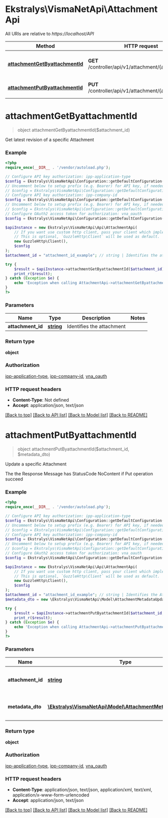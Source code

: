# Ekstralys\VismaNetApi\AttachmentApi

All URIs are relative to *https://localhost/API*

Method | HTTP request | Description
------------- | ------------- | -------------
[**attachmentGetByattachmentId**](AttachmentApi.md#attachmentGetByattachmentId) | **GET** /controller/api/v1/attachment/{attachmentId} | Get latest revision of a specific Attachment
[**attachmentPutByattachmentId**](AttachmentApi.md#attachmentPutByattachmentId) | **PUT** /controller/api/v1/attachment/{attachmentId} | Update a specific Attachment


# **attachmentGetByattachmentId**
> object attachmentGetByattachmentId($attachment_id)

Get latest revision of a specific Attachment

### Example
```php
<?php
require_once(__DIR__ . '/vendor/autoload.php');

// Configure API key authorization: ipp-application-type
$config = Ekstralys\VismaNetApi\Configuration::getDefaultConfiguration()->setApiKey('ipp-application-type', 'YOUR_API_KEY');
// Uncomment below to setup prefix (e.g. Bearer) for API key, if needed
// $config = Ekstralys\VismaNetApi\Configuration::getDefaultConfiguration()->setApiKeyPrefix('ipp-application-type', 'Bearer');
// Configure API key authorization: ipp-company-id
$config = Ekstralys\VismaNetApi\Configuration::getDefaultConfiguration()->setApiKey('ipp-company-id', 'YOUR_API_KEY');
// Uncomment below to setup prefix (e.g. Bearer) for API key, if needed
// $config = Ekstralys\VismaNetApi\Configuration::getDefaultConfiguration()->setApiKeyPrefix('ipp-company-id', 'Bearer');
// Configure OAuth2 access token for authorization: vna_oauth
$config = Ekstralys\VismaNetApi\Configuration::getDefaultConfiguration()->setAccessToken('YOUR_ACCESS_TOKEN');

$apiInstance = new Ekstralys\VismaNetApi\Api\AttachmentApi(
    // If you want use custom http client, pass your client which implements `GuzzleHttp\ClientInterface`.
    // This is optional, `GuzzleHttp\Client` will be used as default.
    new GuzzleHttp\Client(),
    $config
);
$attachment_id = "attachment_id_example"; // string | Identifies the attachment

try {
    $result = $apiInstance->attachmentGetByattachmentId($attachment_id);
    print_r($result);
} catch (Exception $e) {
    echo 'Exception when calling AttachmentApi->attachmentGetByattachmentId: ', $e->getMessage(), PHP_EOL;
}
?>
```

### Parameters

Name | Type | Description  | Notes
------------- | ------------- | ------------- | -------------
 **attachment_id** | [**string**](../Model/.md)| Identifies the attachment |

### Return type

**object**

### Authorization

[ipp-application-type](../../README.md#ipp-application-type), [ipp-company-id](../../README.md#ipp-company-id), [vna_oauth](../../README.md#vna_oauth)

### HTTP request headers

 - **Content-Type**: Not defined
 - **Accept**: application/json, text/json

[[Back to top]](#) [[Back to API list]](../../README.md#documentation-for-api-endpoints) [[Back to Model list]](../../README.md#documentation-for-models) [[Back to README]](../../README.md)

# **attachmentPutByattachmentId**
> object attachmentPutByattachmentId($attachment_id, $metadata_dto)

Update a specific Attachment

The the Response Message has StatusCode NoContent if Put operation succeed

### Example
```php
<?php
require_once(__DIR__ . '/vendor/autoload.php');

// Configure API key authorization: ipp-application-type
$config = Ekstralys\VismaNetApi\Configuration::getDefaultConfiguration()->setApiKey('ipp-application-type', 'YOUR_API_KEY');
// Uncomment below to setup prefix (e.g. Bearer) for API key, if needed
// $config = Ekstralys\VismaNetApi\Configuration::getDefaultConfiguration()->setApiKeyPrefix('ipp-application-type', 'Bearer');
// Configure API key authorization: ipp-company-id
$config = Ekstralys\VismaNetApi\Configuration::getDefaultConfiguration()->setApiKey('ipp-company-id', 'YOUR_API_KEY');
// Uncomment below to setup prefix (e.g. Bearer) for API key, if needed
// $config = Ekstralys\VismaNetApi\Configuration::getDefaultConfiguration()->setApiKeyPrefix('ipp-company-id', 'Bearer');
// Configure OAuth2 access token for authorization: vna_oauth
$config = Ekstralys\VismaNetApi\Configuration::getDefaultConfiguration()->setAccessToken('YOUR_ACCESS_TOKEN');

$apiInstance = new Ekstralys\VismaNetApi\Api\AttachmentApi(
    // If you want use custom http client, pass your client which implements `GuzzleHttp\ClientInterface`.
    // This is optional, `GuzzleHttp\Client` will be used as default.
    new GuzzleHttp\Client(),
    $config
);
$attachment_id = "attachment_id_example"; // string | Identifies the Attachment to update
$metadata_dto = new \Ekstralys\VismaNetApi\Model\AttachmentMetadataUpdateDto(); // \Ekstralys\VismaNetApi\Model\AttachmentMetadataUpdateDto | Defines the data for the Attachment to update

try {
    $result = $apiInstance->attachmentPutByattachmentId($attachment_id, $metadata_dto);
    print_r($result);
} catch (Exception $e) {
    echo 'Exception when calling AttachmentApi->attachmentPutByattachmentId: ', $e->getMessage(), PHP_EOL;
}
?>
```

### Parameters

Name | Type | Description  | Notes
------------- | ------------- | ------------- | -------------
 **attachment_id** | [**string**](../Model/.md)| Identifies the Attachment to update |
 **metadata_dto** | [**\Ekstralys\VismaNetApi\Model\AttachmentMetadataUpdateDto**](../Model/AttachmentMetadataUpdateDto.md)| Defines the data for the Attachment to update |

### Return type

**object**

### Authorization

[ipp-application-type](../../README.md#ipp-application-type), [ipp-company-id](../../README.md#ipp-company-id), [vna_oauth](../../README.md#vna_oauth)

### HTTP request headers

 - **Content-Type**: application/json, text/json, application/xml, text/xml, application/x-www-form-urlencoded
 - **Accept**: application/json, text/json

[[Back to top]](#) [[Back to API list]](../../README.md#documentation-for-api-endpoints) [[Back to Model list]](../../README.md#documentation-for-models) [[Back to README]](../../README.md)

